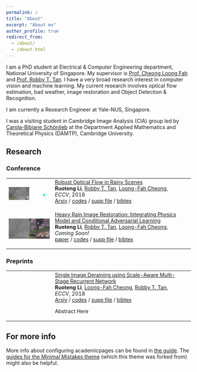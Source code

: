 ```yaml
---
permalink: /
title: "About"
excerpt: "About me"
author_profile: true
redirect_from: 
  - /about/
  - /about.html
---
```


I am a PhD student at Electrical & Computer Engineering department, National University of Singapore. My supervisor is [Prof. Cheong Loong Fah](https://www.ece.nus.edu.sg/stfpage/eleclf/) and [Prof. Robby T. Tan](http://tanrobby.github.io/). I have a very broad research interest in computer vision and machine learning. My current research involves optical flow estimation, bad weather, image restoration and Object Detection & Recognition. 

I am currently a Research Engineer at Yale-NUS, Singapore. 

I was a visiting student in Cambridge Image Analysis (CIA) group led by [Carola-Bibiane Schönlieb](http://www.damtp.cam.ac.uk/user/cbs31/Home.htm) at the Department Applied Mathematics and Theoretical Physics (DAMTP), Cambridge University. 


## Research 

### Conference 

<table width="100%" align="center" border="0" cellspacing="0" cellpadding="0">
   <tbody>
    <tr>
      <td width="25%">
        <div class="one">
        <div class="two"><img src="./images/ECCV18/thumbnail.jpg"></div>
        </div>
      </td>
      <td valign="top" width="75%">
  	<!-- <papertitle>Optical Flow in Rainy Scenes</papertitle> -->
      <a href="./files/0494.pdf"> <papertitle>Robust Optical Flow in Rainy Scenes</papertitle> </a>
    <!-- <papertitle>Optical Flow in Rainy Scenes</papertitle> -->
    <br>
        <strong>Ruoteng Li</strong>, 
        <a href="http://tanrobby.github.io/">Robby T. Tan</a>, 
        <a href="https://www.ece.nus.edu.sg/stfpage/eleclf/">Loong-Fah Cheong</a>,        
    <br>
        <em>ECCV</em>, 2018 <br>
        <a href="https://drive.google.com/open?id=1HbtX7-fmX9NhMqpiHFgqNmQYubYhEUTb">Arxiv</a>
        / 
        <a href="">codes</a>
        / 
        <a href="https://drive.google.com/open?id=1fMeflgiEri4f78TJy4qQITZhI6oEXRtZ">supp file</a>
        /
        <a href="">bibtex</a>
        <p></p>
        <p></p>
      </td>
    </tr>
    <!-- Paper II -->
    <tr>
      <td width="25%">
        <div class="one">
        <div class="two"><img src="./images/CVPR19/thumbnail.jpg"></div>
        </div>
      </td>
      <td valign="top" width="75%">
  	    <!-- Heavy Rain Image Restoration: Integrating Physics Model and Conditional Adversarial Learning -->
        <a href="./files/0444.pdf"> 
      	  <papertitle>Heavy Rain Image Restoration: Integrating Physics Model and Conditional Adversarial Learning</papertitle> 
        </a>
        <!-- Heavy Rain Image Restoration: Integrating Physics Model and Conditional Adversarial Learning -->
    <br>
        <strong>Ruoteng Li</strong>, 
        <a href="http://tanrobby.github.io/">Robby T. Tan</a>, 
        <a href="https://www.ece.nus.edu.sg/stfpage/eleclf/">Loong-Fah Cheong</a>,        
    <br>
    	<em> Coming Soon!</em><br>
        <!-- <em>CVPR</em>, 2019 <br> -->
        <a href="">paper</a>
        / 
        <a href="">codes</a>
        / 
        <a href="">supp file</a>
        /
        <a href="">bibtex</a>
        <p></p>
        <p></p>
      </td>
    </tr>
</tbody></table>


### Preprints
<table width="100%" align="center" border="0" cellspacing="0" cellpadding="0">
   <tbody>
    <tr>
      <td width="25%">
        <div class="one">
        <div class="two" id="siga18_thumbnail" style="opacity: 0;"><img src="./images/Arxiv_cvpr18_derain/thumbnail.jpg"></div>
        </div>
      </td>
      <td valign="top" width="75%">
  	<!-- <papertitle>Optical Flow in Rainy Scenes</papertitle> -->
      <a href="./files/0494.pdf"> <papertitle>Single Image Deraining using Scale-Aware Multi-Stage Recurrent Network</papertitle> </a>
    <!-- <papertitle>Optical Flow in Rainy Scenes</papertitle> -->
    <br>
        <strong>Ruoteng Li</strong>, 
        <a href="https://www.ece.nus.edu.sg/stfpage/eleclf/">Loong-Fah Cheong</a>,
        <a href="http://tanrobby.github.io/">Robby T. Tan</a>,         
    <br>
        <em>ECCV</em>, 2018 <br>
        <a href="https://arxiv.org/abs/1712.06830">Arxiv</a>
        / 
        <a href="">codes</a>
        / 
        <a href="https://drive.google.com/open?id=1ZaSzwMmdqiLs2hzd5qiqsnOJY1lyfzQy">supp file</a>
        /
        <a href="">bibtex</a>
        <p></p>
        <p> Abstract Here</p>
      </td>
    </tr>
</tbody></table>


For more info
------
More info about configuring academicpages can be found in [the guide](https://academicpages.github.io/markdown/). The [guides for the Minimal Mistakes theme](https://mmistakes.github.io/minimal-mistakes/docs/configuration/) (which this theme was forked from) might also be helpful.
